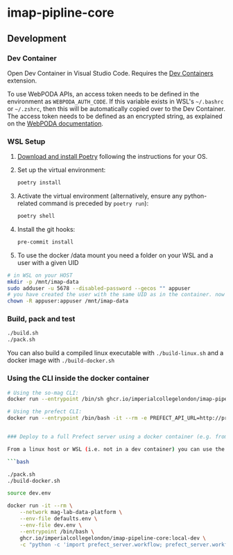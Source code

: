 # imap-pipline-core

## Development

### Dev Container

Open Dev Container in Visual Studio Code. Requires the [Dev Containers](https://marketplace.visualstudio.com/items?itemName=ms-vscode-remote.remote-containers) extension.

To use WebPODA APIs, an access token needs to be defined in the environment as `WEBPODA_AUTH_CODE`. If this variable exists in WSL's `~/.bashrc` or `~/.zshrc`, then this will be automatically copied over to the Dev Container. The access token needs to be defined as an encrypted string, as explained on the [WebPODA documentation](https://lasp.colorado.edu/ops/imap/poda/#auth).

### WSL Setup

1. [Download and install Poetry](https://python-poetry.org/docs/#installation) following the instructions for your OS.
2. Set up the virtual environment:

    ```bash
    poetry install
    ```

3. Activate the virtual environment (alternatively, ensure any python-related command is preceded by `poetry run`):

    ```bash
    poetry shell
    ```

4. Install the git hooks:

    ```bash
    pre-commit install
    ```

5. To use the docker /data mount you need a folder on your WSL and a user with a given UID

```bash
# in WSL on your HOST
mkdir -p /mnt/imap-data
sudo adduser -u 5678 --disabled-password --gecos "" appuser
# you have created the user with the same UID as in the container. now grant the folder to the user
chown -R appuser:appuser /mnt/imap-data
```

### Build, pack and test

```bash
./build.sh
./pack.sh
```

You can also build a compiled linux executable with `./build-linux.sh` and a docker image with `./build-docker.sh`

### Using the CLI inside the docker container

```bash
# Using the so-mag CLI:
docker run --entrypoint /bin/sh ghcr.io/imperialcollegelondon/imap-pipeline-core:local-dev -c "imap-mag hello world"

# Using the prefect CLI:
docker run --entrypoint /bin/bash -it --rm -e PREFECT_API_URL=http://prefect:4200/api --network mag-lab-data-platform ghcr.io/imperialcollegelondon/imap-pipeline-core:local-dev -c "prefect --version"


### Deploy to a full Prefect server using a docker container (e.g. from WSL)

From a linux host or WSL (i.e. not in a dev container) you can use the container image to run a deployment:

```bash

./pack.sh
./build-docker.sh

source dev.env

docker run -it --rm \
    --network mag-lab-data-platform \
    --env-file defaults.env \
    --env-file dev.env \
    --entrypoint /bin/bash \
    ghcr.io/imperialcollegelondon/imap-pipeline-core:local-dev \
    -c "python -c 'import prefect_server.workflow; prefect_server.workflow.deploy_flows()'"
```
